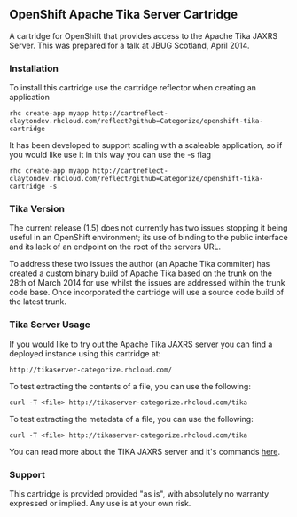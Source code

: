 ## OpenShift Apache Tika Server Cartridge

A cartridge for OpenShift that provides access to the Apache Tika JAXRS Server. This was prepared for a talk at JBUG Scotland, April 2014.

### Installation

To install this cartridge use the cartridge reflector when creating an application

	rhc create-app myapp http://cartreflect-claytondev.rhcloud.com/reflect?github=Categorize/openshift-tika-cartridge

It has been developed to support scaling with a scaleable application, so if you would like use it in this way you can use the -s flag

	rhc create-app myapp http://cartreflect-claytondev.rhcloud.com/reflect?github=Categorize/openshift-tika-cartridge -s

### Tika Version

The current release (1.5) does not currently has two issues stopping it being useful in an OpenShift environment; its use of binding to the public interface and its lack of an endpoint on the root of the servers URL.

To address these two issues the author (an Apache Tika commiter) has created a custom binary build of Apache Tika based on the trunk on the 28th of March 2014 for use whilst the issues are addressed within the trunk code base. Once incorporated the cartridge will use a source code build of the latest trunk.

### Tika Server Usage

If you would like to try out the Apache Tika JAXRS server you can find a deployed instance using this cartridge at:
	
	http://tikaserver-categorize.rhcloud.com/

To test extracting the contents of a file, you can use the following:

	curl -T <file> http://tikaserver-categorize.rhcloud.com/tika

To test extracting the metadata of a file, you can use the following:

	curl -T <file> http://tikaserver-categorize.rhcloud.com/tika

You can read more about the TIKA JAXRS server and it's commands [here](http://wiki.apache.org/tika/TikaJAXRS).

### Support

This cartridge is provided provided "as is", with absolutely no warranty expressed or implied. Any use is at your own risk.
